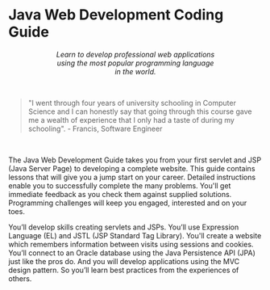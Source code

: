 Java Web Development Coding Guide 
=======
<center>
<i>Learn to develop professional web applications<br/>using the most popular programming language<br/>in the world.</i>
</center>
<p>&nbsp;</p>
<blockquote>
"I went through four years of university schooling in Computer Science and I can honestly say that going through this course gave me a wealth of experience that I only had a taste of during my schooling". - Francis, Software Engineer
</blockquote>
<p>&nbsp;</p>

The Java Web Development Guide takes you from your first servlet and JSP (Java Server Page) to developing a complete website. This guide contains lessons that will give you a jump start on your career. Detailed instructions enable you to successfully complete the many problems. You'll get immediate feedback as you check them against supplied solutions. Programming challenges will keep you engaged, interested and on your toes. 

You’ll develop skills creating servlets and JSPs. You’ll use Expression Language (EL) and JSTL (JSP Standard Tag Library). You'll create a website which remembers information between visits using sessions and cookies. You’ll connect to an Oracle database using the Java Persistence API (JPA) just like the pros do. And you will develop applications using the MVC design pattern. So you’ll learn best practices from the experiences of others.